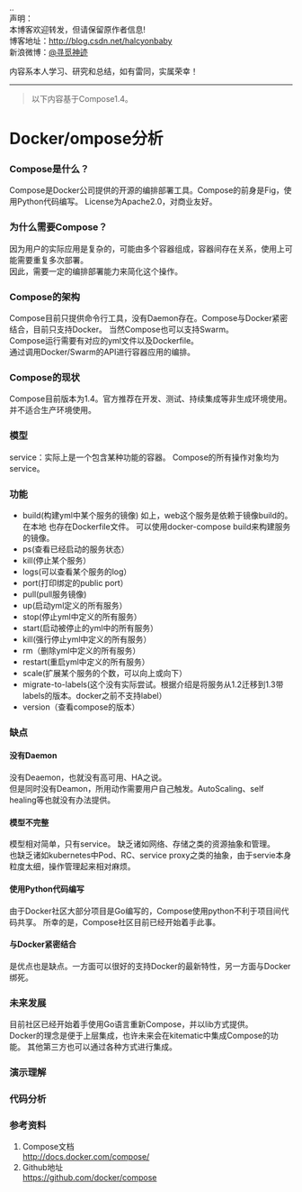 ..  
声明：   
本博客欢迎转发，但请保留原作者信息!   
博客地址：http://blog.csdn.net/halcyonbaby   
新浪微博：[@寻觅神迹]( www.weibo.com/u/2230330930)

内容系本人学习、研究和总结，如有雷同，实属荣幸！   

-----
>以下内容基于Compose1.4。

# Docker/ompose分析
### Compose是什么？
Compose是Docker公司提供的开源的编排部署工具。Compose的前身是Fig，使用Python代码编写。
License为Apache2.0，对商业友好。
### 为什么需要Compose？
因为用户的实际应用是复杂的，可能由多个容器组成，容器间存在关系，使用上可能需要重复多次部署。  
因此，需要一定的编排部署能力来简化这个操作。
### Compose的架构
Compose目前只提供命令行工具，没有Daemon存在。Compose与Docker紧密结合，目前只支持Docker。
当然Compose也可以支持Swarm。  
Compose运行需要有对应的yml文件以及Dockerfile。   
通过调用Docker/Swarm的API进行容器应用的编排。     
### Compose的现状
Compose目前版本为1.4。官方推荐在开发、测试、持续集成等非生成环境使用。并不适合生产环境使用。 
### 模型
service：实际上是一个包含某种功能的容器。 
Compose的所有操作对象均为service。  
### 功能
-  build(构建yml中某个服务的镜像)
如上，web这个服务是依赖于镜像build的。在本地 也存在Dockerfile文件。
可以使用docker-compose build来构建服务的镜像。  
-  ps(查看已经启动的服务状态）
- kill(停止某个服务）
- logs(可以查看某个服务的log）
- port(打印绑定的public port）  
- pull(pull服务镜像)  
- up(启动yml定义的所有服务）
- stop(停止yml中定义的所有服务）
- start(启动被停止的yml中的所有服务）  
- kill(强行停止yml中定义的所有服务）
- rm（删除yml中定义的所有服务）
- restart(重启yml中定义的所有服务）  
- scale(扩展某个服务的个数，可以向上或向下）
- migrate-to-labels(这个没有实际尝试。根据介绍是将服务从1.2迁移到1.3带labels的版本。docker之前不支持label）
- version（查看compose的版本）

### 缺点
#### 没有Daemon
没有Deaemon，也就没有高可用、HA之说。  
但是同时没有Deamon，所用动作需要用户自己触发。AutoScaling、self healing等也就没有办法提供。
#### 模型不完整
模型相对简单，只有service。
缺乏诸如网络、存储之类的资源抽象和管理。  
也缺乏诸如kubernetes中Pod、RC、service proxy之类的抽象，由于servie本身粒度太细，操作管理起来相对麻烦。  
#### 使用Python代码编写
由于Docker社区大部分项目是Go编写的，Compose使用python不利于项目间代码共享。
所幸的是，Compose社区目前已经开始着手此事。
#### 与Docker紧密结合 
是优点也是缺点。一方面可以很好的支持Docker的最新特性，另一方面与Docker绑死。
### 未来发展
目前社区已经开始着手使用Go语言重新Compose，并以lib方式提供。  
Docker的理念是便于上层集成，也许未来会在kitematic中集成Compose的功能。 
其他第三方也可以通过各种方式进行集成。  
### 演示理解

### 代码分析
### 参考资料
1. Compose文档  
http://docs.docker.com/compose/
2. Github地址   
https://github.com/docker/compose


